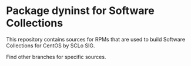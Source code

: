 # Package dyninst for Software Collections

This repository contains sources for RPMs that are used
to build Software Collections for CentOS by SCLo SIG.

Find other branches for specific sources.
